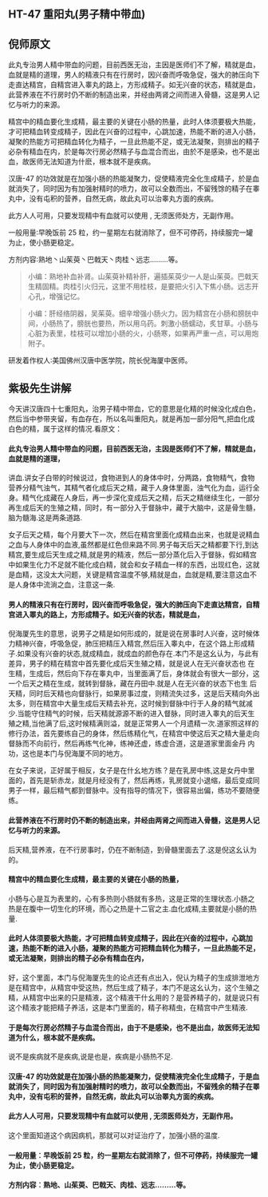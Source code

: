 ## HT-47 重阳丸(男子精中带血)

## 倪师原文

此丸专治男人精中带血的问题，目前西医无治，主因是医师们不了解，精就是血，血就是精的道理，男人的精液只有在行房时，因兴奋而呼吸急促，强大的肺压向下走直达精宫，自精宫进入睾丸的路上，方形成精子。如无兴奋的状态，精就是血，此营养液在不行房时仍不断的制造出来，并经由两肾之间而进入骨髓，这是男人记忆与听力的来源。

精宫中的精血要化生成精，最主要的关键在小肠的热量，此时人体须要极大热能，才可把精血转变成精子，因此在兴奋的过程中，心跳加速，热能不断的进入小肠，凝聚的热能方可把精血转化为精子，一旦此热能不足，或无法凝聚，则排出的精子必杂有精血在内，於是每次行房必然精子与血混合而出，由於不是感染，也不是出血，故医师无法知道为什麽，根本就不是疾病。

汉唐-47 的功效就是在加强小肠的热能凝聚力，促使精液完全化生成精子，於是血就消失了，同时因为有加强射精时的喷力，故可以全数而出，不留残馀的精子在睾丸中，没有屯积的营养，自然无病，故此丸可以治睾丸方面的疾病。

此方人人可用，只要发现精中有血就可以使用 , 无须医师处方，无副作用。

一般用量∶早晚饭前 25 粒，约一星期左右就消除了，但不可停药，持续服完一罐为止，使小肠更稳定。

方剂内容∶熟地丶山茱萸丶巴戟天丶肉桂丶远志………等。

> 小编：熟地补血补肾。山茱萸补精补肝，遍插茱萸少一人是山茱萸。巴戟天生精固精。肉桂引火归元，这里不用桂枝，是要把火引入下焦小肠。远志开心孔，增强记忆。

> 小编：肝经络阴器，吴茱萸。细辛增强小肠火力。因为精宫在小肠和膀胱中间，小肠热了，膀胱也要热，所以用乌药。刺激小肠蠕动，炙甘草。小肠与心脏为表里，桂枝可以增加小肠的火，小肠寒，如果再严重一点，可以用炮附子。

研发着作权人∶美国佛州汉唐中医学院，院长倪海厦中医师。

## 紫极先生讲解

今天讲汉唐四十七重阳丸，治男子精中带血，它的意思是化精的时候没化成白色，然后当中参带夹留，有血存在，所以名叫重阳丸，就是再加一部分阳气,把血化成白色的精，属于这样的情况.看原文：

#### 此丸专治男人精中带血的问题，目前西医无治，主因是医师们不了解，精就是血，血就是精的道理，

讲血.讲女子白带的时候说过，食物进到人的身体中时，分两路，食物精气，食物营养分精气浊气，其精气者化成后天之精，藏于人身体里面，浊气化为血，运行全身。精气化成藏在人身后，再一步深化变成后天之精，后天之精继续生化，一部分再生成后天的生殖之精，同时，有一部分入于督脉中，藏于大脑中，这是骨生髓，脑为髓海.这是两条道路.

女子后天之精，每个月要大下一次，然后在精宫里面化成精血出来，也就是说精血之血与人身体中的血液,虽然都是红色但来路不同.男子每天后天之精都要下行,到达精宫,要生成后天生成之精,就是男的精液，然后一部分蒸化后入于督脉，假如精宫中如果生化力不足就不能化成白精，就会和女子精血一样的东西，出现红色，这就是血精，这没太大问题，关键是精宫温度不够,精就是血，血就是精,要注意这血不是人身体中流淌之血，注意这一条.

#### 男人的精液只有在行房时，因兴奋而呼吸急促，强大的肺压向下走直达精宫，自精宫进入睪丸的路上，方形成精子。如无兴奋的状态，精就是血，

倪海厦先生的意思，说男子之精是如何形成的，就是说在房事时人兴奋，这时候体力精神兴奋，呼吸急促，肺压把精压入精宫,然后压入睾丸中，在这个路上形成精 子.如果没有兴奋的状态,就成精血，就成血的颜色存在.本门不是这幺认为，与此有差异，男子的精在精宫中首先要化成后天生殖之精，就是说人在无兴奋状态也 在生精，生成后，然后向下存在睾丸中，当里面满了后，身体就会有很大一部分，这一个后天之精在生成，就转到督脉，藏在丹田中.就是人在无兴奋的状态下也生 后天精，同时后天精也向督脉行，如果房事过度，则精流失过多，这是后天精向外出太多，则在精宫中大量生成后天精去补充，这时候到督脉中行于人身的精气就减少.当能守住精气的时候，后天精就源源不断的进入督脉，同时进入睾丸的后天生殖之精,当他满了后,这时候精满则溢，就是正常男人一个月遗精一次.道家照这样的修行办法，首先要练自己的身体，然后练精化气，在精宫中使这后天之精大量走向督脉而不向前行，然后再练气化神，练神还虚，练虚合道，这是道家里面金丹 内功，这也是本门与倪海厦不同的地方。

在女子来说，正好属于相反，女子是在什幺地方练？是在乳房中练,这是女丹中里面的，首先是斩赤龙，就是月经没有了，然后再练，乳房就变小退缩，最后变成同男子一样，最后精气都到督脉中。没有指导的情况下，很容易出偏，练功不要随便练。

#### 此营养液在不行房时仍不断的制造出来，并经由两肾之间而进入骨髓，这是男人记忆与听力的来源。

后天精,营养液，在不行房事时，仍在不断制造，到骨髓里面去了.这是倪这幺认为的。

#### 精宫中的精血要化生成精，最主要的关键在小肠的热量，

小肠与心是互为表里的，心有多热则小肠就有多热，这是正常的生理状态.小肠之热是在腹中一切生化的环境，而心之热是十二官之主.血化成精,主要就是小肠的热量.

#### 此时人体须要极大热能，才可把精血转变成精子，因此在兴奋的过程中，心跳加速，热能不断的进入小肠，凝聚的热能方可把精血转化为精子，一旦此热能不足，或无法凝聚，则排出的精子必杂有精血在内，

好，这个里面，本门与倪海厦先生的论点还有点出入，倪认为精子的生成排泄地方是在精宫中，从精宫中受这热，然后生成了精子，本门不是这幺认为，这个生殖之 精，从精宫中出来的只是精液，这个精液干什幺用的？是营养精子的，就是说只有这个精液才能把精子养活，这是本门里面的，精子称精虫，在精宫中产生精液.

#### 于是每次行房必然精子与血混合而出，由于不是感染，也不是出血，故医师无法知道为什么，根本就不是疾病。

说不是疾病就不是疾病,说是也是，疾病是小肠热不足.

#### 汉唐-47 的功效就是在加强小肠的热能凝聚力，促使精液完全化生成精子，于是血就消失了，同时因为有加强射精时的喷力，故可以全数而出，不留残余的精子在睪丸中，没有屯积的营养，自然无病，故此丸可以治睪丸方面的疾病。

#### 此方人人可用，只要发现精中有血就可以使用 , 无须医师处方，无副作用。

这个里面知道这个病因病机，那就可以对证治疗了，加强小肠的温度.

#### 一般用量︰早晚饭前 25 粒，约一星期左右就消除了，但不可停药，持续服完一罐为止，使小肠更稳定。

#### 方剂内容︰熟地、山茱萸、巴戟天、肉桂、远志………等。